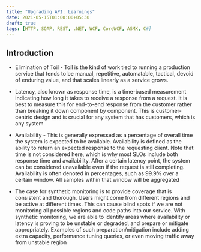 ```yaml
---
title: "Upgrading API: Learnings"
date: 2021-05-15T01:00:00+05:30
draft: true
tags: [HTTP, SOAP, REST, .NET, WCF, CoreWCF, ASMX, C#]
---
```


## Introduction

* Elimination of Toil - Toil is the kind of work tied to running a production service that tends to be manual, repetitive, automatable, tactical, devoid of enduring value, and that scales linearly as a service grows.

* Latency, also known as response time, is a time-based measurement indicating how long it takes to receive a response from a request. It is best to measure this for end-to-end response from the customer rather than breaking it down component by component. This is customer-centric design and is crucial for any system that has customers, which is any system

* Availability - This is generally expressed as a percentage of overall time the system is expected to be available. Availability is defined as the ability to return an expected response to the requesting client. Note that time is not considered here, which is why most SLOs include both response time and availability. After a certain latency point, the system can be considered unavailable even if the request is still completing. Availability is often denoted in percentages, such as
99.9% over a certain window. All samples within that window will be aggregated

* The case for synthetic monitoring is to provide coverage that is consistent and thorough. Users might come from different regions and be active at different times. This can cause blind spots if we are not monitoring all possible regions
and code paths into our service. With synthetic monitoring, we are able to  identify areas where availability or latency is proving to be unstable or degraded, and prepare or mitigate appropriately. Examples of such preparation/mitigation include adding extra capacity, performance tuning queries, or even moving traffic away from unstable region